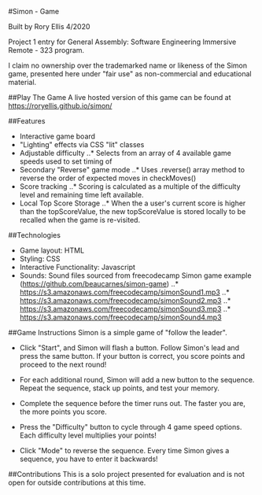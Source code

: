 #Simon - Game

Built by Rory Ellis 4/2020

Project 1 entry for General Assembly: Software Engineering Immersive Remote - 323 program.

I claim no ownership over the trademarked name or likeness of the Simon game, presented here under "fair use" as non-commercial and educational material.

##Play The Game
A live hosted version of this game can be found at https://roryellis.github.io/simon/

##Features

- Interactive game board
- "Lighting" effects via CSS "lit" classes
- Adjustable difficulty
  ..\* Selects from an array of 4 available game speeds used to set timing of
- Secondary "Reverse" game mode
  ..\* Uses .reverse() array method to reverse the order of expected moves in checkMoves()
- Score tracking
  ..\* Scoring is calculated as a multiple of the difficulty level and remaining time left available.
- Local Top Score Storage
  ..\* When the a user's current score is higher than the topScoreValue, the new topScoreValue is stored locally to be recalled when the game is re-visited.

##Technologies

- Game layout: HTML
- Styling: CSS
- Interactive Functionality: Javascript
- Sounds: Sound files sourced from freecodecamp Simon game example (https://github.com/beaucarnes/simon-game)
..\* https://s3.amazonaws.com/freecodecamp/simonSound1.mp3
..\* https://s3.amazonaws.com/freecodecamp/simonSound2.mp3
..\* https://s3.amazonaws.com/freecodecamp/simonSound3.mp3
..\* https://s3.amazonaws.com/freecodecamp/simonSound4.mp3


##Game Instructions
Simon is a simple game of "follow the leader".

- Click "Start", and Simon will flash a button. Follow Simon's lead and press the same button. If your button is correct, you score points and proceed to the next round!

- For each additional round, Simon will add a new button to the sequence. Repeat the sequence, stack up points, and test your memory.

- Complete the sequence before the timer runs out. The faster you are, the more points you score.

- Press the "Difficulty" button to cycle through 4 game speed options. Each difficulty level multiplies your points!

- Click "Mode" to reverse the sequence. Every time Simon gives a sequence, you have to enter it backwards!

##Contributions
This is a solo project presented for evaluation and is not open for outside contributions at this time.
